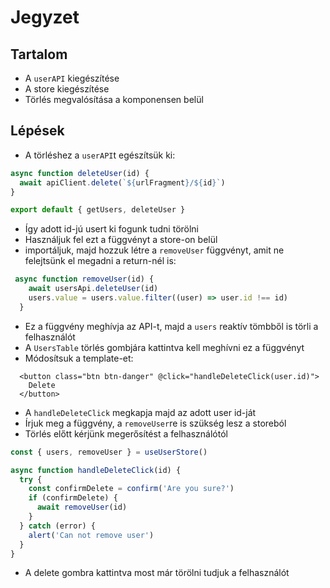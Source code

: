 # Jegyzet

## Tartalom

- A `userAPI` kiegészítése
- A store kiegészítése
- Törlés megvalósítása a komponensen belül

## Lépések
- A törléshez a `userAPI`t egészítsük ki:

```js
async function deleteUser(id) {
  await apiClient.delete(`${urlFragment}/${id}`)
}

export default { getUsers, deleteUser }
```

- Így adott id-jú usert ki fogunk tudni törölni
- Használjuk fel ezt a függvényt a store-on belül
- importáljuk, majd hozzuk létre a `removeUser` függvényt, amit ne felejtsünk el megadni a return-nél is:

```js
 async function removeUser(id) {
    await usersApi.deleteUser(id)
    users.value = users.value.filter((user) => user.id !== id)
  }
```
- Ez a függvény meghívja az API-t, majd a `users` reaktív tömbből is törli a felhasználót
- A `UsersTable` törlés gombjára kattintva kell meghívni ez a függvényt
- Módosítsuk a template-et:

```vue
  <button class="btn btn-danger" @click="handleDeleteClick(user.id)">
    Delete
  </button>
```
- A `handleDeleteClick` megkapja majd az adott user id-ját
- Írjuk meg a függvény, a `removeUser`re is szükség lesz a storeból
- Törlés előtt kérjünk megerősítést a felhasználótól

```js
const { users, removeUser } = useUserStore()

async function handleDeleteClick(id) {
  try {
    const confirmDelete = confirm('Are you sure?')
    if (confirmDelete) {
      await removeUser(id)
    }
  } catch (error) {
    alert('Can not remove user')
  }
} 
``` 
- A delete gombra kattintva most már törölni tudjuk a felhasználót